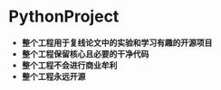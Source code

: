 # PythonProject

- **整个工程用于复线论文中的实验和学习有趣的开源项目**
- **整个工程保留核心且必要的干净代码**
- **整个工程不会进行商业牟利**
- **整个工程永远开源**

